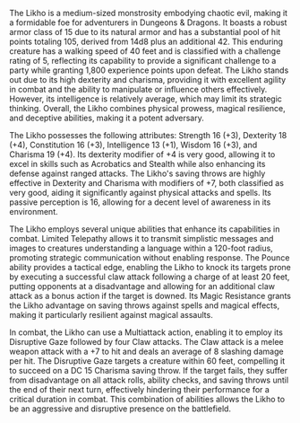 The Likho is a medium-sized monstrosity embodying chaotic evil, making it a formidable foe for adventurers in Dungeons & Dragons. It boasts a robust armor class of 15 due to its natural armor and has a substantial pool of hit points totaling 105, derived from 14d8 plus an additional 42. This enduring creature has a walking speed of 40 feet and is classified with a challenge rating of 5, reflecting its capability to provide a significant challenge to a party while granting 1,800 experience points upon defeat. The Likho stands out due to its high dexterity and charisma, providing it with excellent agility in combat and the ability to manipulate or influence others effectively. However, its intelligence is relatively average, which may limit its strategic thinking. Overall, the Likho combines physical prowess, magical resilience, and deceptive abilities, making it a potent adversary.

The Likho possesses the following attributes: Strength 16 (+3), Dexterity 18 (+4), Constitution 16 (+3), Intelligence 13 (+1), Wisdom 16 (+3), and Charisma 19 (+4). Its dexterity modifier of +4 is very good, allowing it to excel in skills such as Acrobatics and Stealth while also enhancing its defense against ranged attacks. The Likho's saving throws are highly effective in Dexterity and Charisma with modifiers of +7, both classified as very good, aiding it significantly against physical attacks and spells. Its passive perception is 16, allowing for a decent level of awareness in its environment.

The Likho employs several unique abilities that enhance its capabilities in combat. Limited Telepathy allows it to transmit simplistic messages and images to creatures understanding a language within a 120-foot radius, promoting strategic communication without enabling response. The Pounce ability provides a tactical edge, enabling the Likho to knock its targets prone by executing a successful claw attack following a charge of at least 20 feet, putting opponents at a disadvantage and allowing for an additional claw attack as a bonus action if the target is downed. Its Magic Resistance grants the Likho advantage on saving throws against spells and magical effects, making it particularly resilient against magical assaults.

In combat, the Likho can use a Multiattack action, enabling it to employ its Disruptive Gaze followed by four Claw attacks. The Claw attack is a melee weapon attack with a +7 to hit and deals an average of 8 slashing damage per hit. The Disruptive Gaze targets a creature within 60 feet, compelling it to succeed on a DC 15 Charisma saving throw. If the target fails, they suffer from disadvantage on all attack rolls, ability checks, and saving throws until the end of their next turn, effectively hindering their performance for a critical duration in combat. This combination of abilities allows the Likho to be an aggressive and disruptive presence on the battlefield.